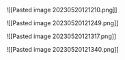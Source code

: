 ![[Pasted image 20230520121210.png]]

![[Pasted image 20230520121249.png]]

![[Pasted image 20230520121317.png]]

![[Pasted image 20230520121340.png]]


